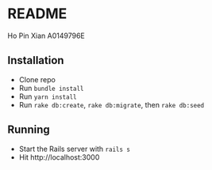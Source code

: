 # README

Ho Pin Xian
A0149796E

## Installation

- Clone repo
- Run `bundle install`
- Run `yarn install`
- Run `rake db:create`, `rake db:migrate`, then `rake db:seed`

## Running

- Start the Rails server with `rails s`
- Hit http://localhost:3000
